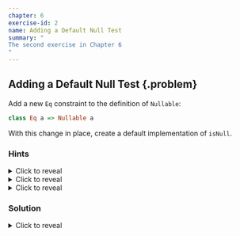 ```yaml
---
chapter: 6
exercise-id: 2
name: Adding a Default Null Test
summary: "
The second exercise in Chapter 6
"
---
```


## Adding a Default Null Test  {.problem}

Add a new `Eq` constraint to the definition of `Nullable`:

```haskell
class Eq a => Nullable a
```
With this change in place, create a default implementation of `isNull`.

### Hints
<div class="hints">

<details>
<summary>Click to reveal</summary>
<div class="details-body-outer">
<div class="details-body">

Remember that your default implementation can refer to other functions defined
by the typeclass.

</div>
</div>
</details>

<details>
<summary>Click to reveal</summary>
<div class="details-body-outer">
<div class="details-body">

With the `Eq` constraint, you can compare values of type `a` using `(==)`.

</div>
</div>
</details>

<details>
<summary>Click to reveal</summary>
<div class="details-body-outer">
<div class="details-body">

A value is null if it's equal to `null`.

</div>
</div>
</details>

</div>

### Solution

<div class="solution">
<details>
<summary>Click to reveal</summary>

<div class="details-body-outer">
<div class="details-body">

This exercise asks us to add an `Eq` constraint to `Nullable` and use that to
allow us to write a default definition of `isNull`. This is a pretty small
change on it's own:

```haskell
class Eq a => Nullable a where
  isNull :: a -> Bool
  isNull = (== null)

  null :: a
```

Unfortunately, changing this definition of our class to add the extra constraint
means that we also need to update most of our instances as well:

```haskell
module EffectiveHaskell.Exercises.Chapter6.DefaultNull where
import Prelude hiding (null)

class Eq a => Nullable a where
  isNull :: a -> Bool
  isNull = (== null)
  null :: a

instance Nullable a => Nullable (Maybe a) where
  isNull Nothing = True
  isNull (Just a) = isNull a
  null = Nothing

instance (Nullable a, Nullable b) => Nullable (a,b) where
  isNull (a,b) = isNull a && isNull b
  null = (null, null)

instance Eq a => Nullable [a] where
  isNull [] = True
  isNull _ = False
  null = []
```

The extra constraint doesn't impact how we're writing our instances, but it does
mean that we won't be able to use the instances in some cases. For example,
before adding the constraint we could use `isNull` to see whether or not we had
an empty list of functions, but functions don't have an `Eq` instance, so we
won't be able to do that anymore. In some cases the additional restriction would
be fine, but it limits the ways that people can use our typeclasses, and doing
so unnecessarily can make our code less reusable. Let's look at a couple of
other approaches we could have used that offer more flexibility.

#### Defaulting with a Helper

In this example, our motivation for adding an `Eq` constraint to the definition
of `Nullable` was so that we could provide a default implementation of
`isNull`. There's a common alternative that gives us almost as much ease-of-use
with a lot more flexibility: helper functions. Let's start looking at how they
work by creating a new function called `isNullHelper`:

```haskell
isNullHelper :: (Eq a, Nullable a) => a -> Bool
isNullHelper = (== null)
```

This function puts the same constraints on `a` that we would have in the default
`isNull` implementation we wrote, but it lives outside of the type class. That
means that we can drop the constraint at the type class level, but make use of
it for particular instances when it makes sense. Let's look at a concrete
example. First, we'll return to our original definition of `Nullable`:

```haskell
class Nullable a where
  isNull :: a -> Bool
  null :: a
```

Next, let's take a look at how we might use our new helper function. We'll start
by revisiting our `Nullable` instance for `[a]`. In our original definition of
`isNull` for lists, we didn't look at the values inside of the list at all- only
whether the list itself was empty. That makes the definition of `isNull` for
lists a good candidate to use the `isNullHelper` function we've just
added. Unfortunately, we can only test lists for equality if we can test the
elements inside the lists for equality, so we'll still need our `Eq` constraint:

```haskell
instance Eq a => Nullable [a] where
  isNull = isNullHelper
  null = []
```

As you can see, although we no longer have a default definition for `isNull`,
we're able to use the helper function so that it's very easy to write a new
instance. This also gives us the flexibility to define instances that work
differently and don't need an equality constraint. For example, let's take a
look at the instance for `Maybe`:

```haskell
instance Nullable a => Nullable (Maybe a) where
  isNull Nothing = True
  isNull (Just a) = isNull a
  null = Nothing
```

In this example we're not actually testing for equality at all. If we do have a
value, we defer to whatever definition of `isNull` is provided by `a`.

This approach gives us some flexibility around the constraints on instances of
our typeclass, while still saving someone work in the common case that they can
rely on equality testing. It's not without drawbacks though. The main drawback
is that someone using our module might be confused and try to call
`isNullHelper` directly, even when it's behavior would differ from the
definition of `isNull`. That could be a source of bugs. There's another option
that we can use, but it requires that we add a new language extension.

#### Using DefaultSignatures

The `DefaultSignatures` extension gives us another way to solve the
problem. In this chapter you saw how this extension allows you to add a default
value to a typeclass that has narrower constraints than the type defined by the
class. In this case, we can use the extension to provide a default
implementation of `isNull` only when the `Nullable` value has an `Eq`
instance. Let's take a look:

```haskell
{-# LANGUAGE DefaultSignatures #-}
module EffectiveHaskell.Exercises.Chapter6.DefaultSignaturesNull where
import Prelude hiding (null)

class Nullable a where
  isNull :: a -> Bool

  default isNull :: Eq a => a -> Bool
  isNull = (== null)
  null :: a
```

With `DefaultSignatures` enabled we're able to add a default definition of
`isNull` that works by comparing the input value to `null`, just like
`isNullHelper` from our earlier example. Like our other examples, we can still
create instances that provide a definition of `isNull`. If the type we're
defining a `Nullable` instance for doesn't have an instance of `Eq` we're
required to provide on:

```haskell
instance (Nullable a, Nullable b) => Nullable (a,b) where
  isNull (a,b) = isNull a && isNull b
  null = (null, null)
```

If, on the other hand, we do have an `Eq` constraint then we're free to provide
our own definition of `isNull`:

```haskell
instance (Eq a, Nullable a) => Nullable (Maybe a) where
  isNull Nothing = True
  isNull (Just a) = isNull a
  null = Nothing
```

Alternatively, we can use the default version:

```haskell
instance Eq a => Nullable [a] where
  null = []
```

In the last exercise you saw that we were able to avoid having an `Eq` instance
when we defined `isNull` for lists thanks to pattern matching. To use the
default instance, we need to add it. This is a good example of the tradeoffs
that you'll want to think about when defining default instances. Ideally, if
you're using `DefaultSignatures` to add constraints to the default
implementation of a function, you'll be adding common constraints that well come
"for free" for at least some implementations.

</div>
</div>
</details>
</div>
